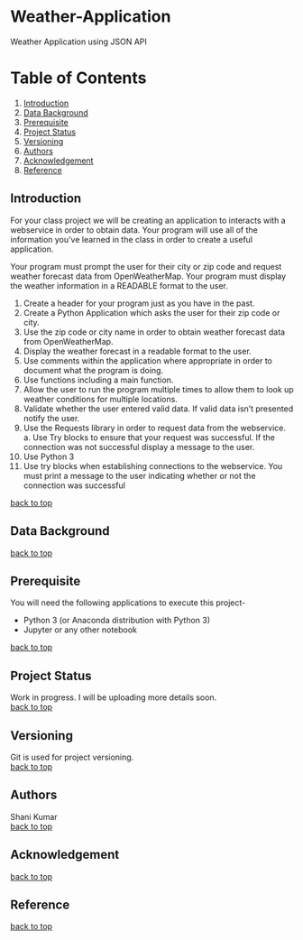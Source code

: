 # Weather-Application
Weather Application using JSON API

# Table of Contents
1. [Introduction](#introduction)
2. [Data Background](#data-background)
3. [Prerequisite](#prerequisite)
4. [Project Status](#project-status)
5. [Versioning](#versioning)
6. [Authors](#authors)
7. [Acknowledgement](#acknowledgement)
8. [Reference](#reference)

## Introduction
For your class project we will be creating an application to interacts with a webservice in order to obtain
data. Your program will use all of the information you’ve learned in the class in order to create a useful
application.

Your program must prompt the user for their city or zip code and request weather forecast data from
OpenWeatherMap. Your program must display the weather information in a READABLE format to the user.

1. Create a header for your program just as you have in the past.
2. Create a Python Application which asks the user for their zip code or city.
3. Use the zip code or city name in order to obtain weather forecast data from OpenWeatherMap.
4. Display the weather forecast in a readable format to the user.
5. Use comments within the application where appropriate in order to document what the program is doing.
6. Use functions including a main function.
7. Allow the user to run the program multiple times to allow them to look up weather conditions for
multiple locations.
8. Validate whether the user entered valid data. If valid data isn’t presented notify the user.
9. Use the Requests library in order to request data from the webservice.
a. Use Try blocks to ensure that your request was successful. If the connection was not successful
display a message to the user.
10. Use Python 3
11. Use try blocks when establishing connections to the webservice. You must print a message to the user
indicating whether or not the connection was successful

[back to top](#table-of-contents)
## Data Background


[back to top](#table-of-contents)
## Prerequisite
You will need the following applications to execute this project-

* Python 3 (or Anaconda distribution with Python 3)
* Jupyter or any other notebook

[back to top](#table-of-contents)

## Project Status
Work in progress. I will be uploading more details soon. \
[back to top](#table-of-contents)

## Versioning
Git is used for project versioning. \
[back to top](#table-of-contents)

## Authors
Shani Kumar \
[back to top](#table-of-contents)

## Acknowledgement

[back to top](#table-of-contents)

## Reference

[back to top](#table-of-contents)

